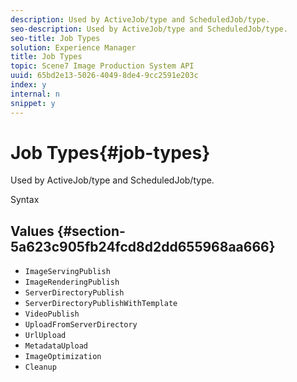 ```yaml
---
description: Used by ActiveJob/type and ScheduledJob/type.
seo-description: Used by ActiveJob/type and ScheduledJob/type.
seo-title: Job Types
solution: Experience Manager
title: Job Types
topic: Scene7 Image Production System API
uuid: 65bd2e13-5026-4049-8de4-9cc2591e203c
index: y
internal: n
snippet: y
---
```


# Job Types{#job-types}

Used by ActiveJob/type and ScheduledJob/type.

 Syntax 

## Values {#section-5a623c905fb24fcd8d2dd655968aa666}

* `ImageServingPublish` 
* `ImageRenderingPublish` 
* `ServerDirectoryPublish` 
* `ServerDirectoryPublishWithTemplate` 
* `VideoPublish` 
* `UploadFromServerDirectory` 
* `UrlUpload` 
* `MetadataUpload` 
* `ImageOptimization` 
* `Cleanup`

